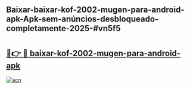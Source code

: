 ## Baixar-baixar-kof-2002-mugen-para-android-apk-Apk-sem-anúncios-desbloqueado-completamente-2025-#vn5f5

# <h2><a href="https://ainizakaria.my?title=baixar-kof-2002-mugen-para-android-apk&ref=20M">🔗👉 🔴 baixar-kof-2002-mugen-para-android-apk</a></h2>

[![acn](https://github.com/user-attachments/assets/0f9c940e-d8b0-45ae-aac7-cd30a18b3e1c)](https://ainizakaria.my?title=baixar-kof-2002-mugen-para-android-apk&ref=20M)

